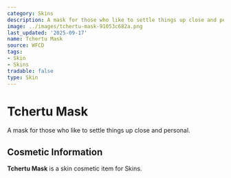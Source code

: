 ```yaml
---
category: Skins
description: A mask for those who like to settle things up close and personal.
image: ../images/tchertu-mask-91053c682a.png
last_updated: '2025-09-17'
name: Tchertu Mask
source: WFCD
tags:
- Skin
- Skins
tradable: false
type: Skin
---
```


# Tchertu Mask

A mask for those who like to settle things up close and personal.

## Cosmetic Information

**Tchertu Mask** is a skin cosmetic item for Skins.

